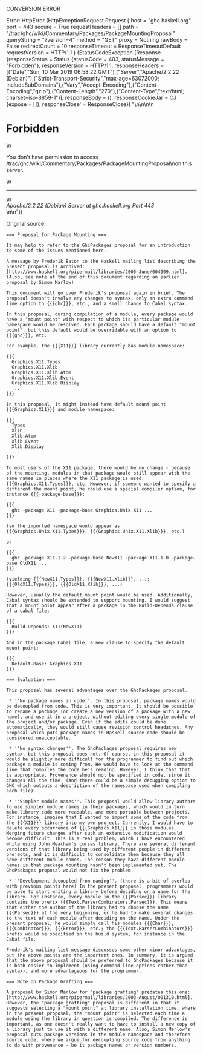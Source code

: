 CONVERSION ERROR

Error: HttpError (HttpExceptionRequest Request {
  host                 = "ghc.haskell.org"
  port                 = 443
  secure               = True
  requestHeaders       = []
  path                 = "/trac/ghc/wiki/Commentary/Packages/PackageMountingProposal"
  queryString          = "?version=4"
  method               = "GET"
  proxy                = Nothing
  rawBody              = False
  redirectCount        = 10
  responseTimeout      = ResponseTimeoutDefault
  requestVersion       = HTTP/1.1
}
 (StatusCodeException (Response {responseStatus = Status {statusCode = 403, statusMessage = "Forbidden"}, responseVersion = HTTP/1.1, responseHeaders = [("Date","Sun, 10 Mar 2019 06:58:22 GMT"),("Server","Apache/2.2.22 (Debian)"),("Strict-Transport-Security","max-age=63072000; includeSubDomains"),("Vary","Accept-Encoding"),("Content-Encoding","gzip"),("Content-Length","270"),("Content-Type","text/html; charset=iso-8859-1")], responseBody = (), responseCookieJar = CJ {expose = []}, responseClose' = ResponseClose}) "<!DOCTYPE HTML PUBLIC \"-//IETF//DTD HTML 2.0//EN\">\n<html><head>\n<title>403 Forbidden</title>\n</head><body>\n<h1>Forbidden</h1>\n<p>You don't have permission to access /trac/ghc/wiki/Commentary/Packages/PackageMountingProposal\non this server.</p>\n<hr>\n<address>Apache/2.2.22 (Debian) Server at ghc.haskell.org Port 443</address>\n</body></html>\n"))

Original source:

```trac
=== Proposal for Package Mounting ===

It may help to refer to the GhcPackages proposal for an introduction to some of the issues mentioned here.

A message by Frederik Eaton to the Haskell mailing list describing the present proposal is archived: [http://www.haskell.org/pipermail/libraries/2005-June/004009.html]. (Also, see note at the end of this document regarding an earlier proposal by Simon Marlow)

This document will go over Frederik's proposal again in brief. The proposal doesn't involve any changes to syntax, only an extra command line option to {{{ghc}}}, etc., and a small change to Cabal syntax.

In this proposal, during compilation of a module, every package would have a "mount point" with respect to which its particular module namespace would be resolved. Each package should have a default "mount point", but this default would be overridable with an option to {{{ghc}}}, etc.

For example, the {{{X11}}} library currently has module namespace:

{{{
  Graphics.X11.Types
  Graphics.X11.Xlib
  Graphics.X11.Xlib.Atom
  Graphics.X11.Xlib.Event
  Graphics.X11.Xlib.Display
  ...
}}}

In this proposal, it might instead have default mount point {{{Graphics.X11}}} and module namespace:

{{{
  Types
  Xlib
  Xlib.Atom
  Xlib.Event
  Xlib.Display
  ...
}}}

To most users of the X11 package, there would be no change - because of the mounting, modules in that package would still appear with the same names in places where the X11 package is used: {{{Graphics.X11.Types}}}, etc. However, if someone wanted to specify a different the mount point, he could use a special compiler option, for instance {{{-package-base}}}:

{{{
  ghc -package X11 -package-base Graphics.Unix.X11 ...
}}}

(so the imported namespace would appear as {{{Graphics.Unix.X11.Types}}}, {{{Graphics.Unix.X11.Xlib}}}, etc.)

or

{{{
  ghc -package X11-1.2 -package-base NewX11 -package X11-1.0 -package-base OldX11 ...
}}}

(yielding {{{NewX11.Types}}}, {{{NewX11.Xlib}}}, ...; {{{OldX11.Types}}}, {{{OldX11.Xlib}}}, ...)

However, usually the default mount point would be used. Additionally, Cabal syntax should be extended to support mounting. I would suggest that a mount point appear after a package in the Build-Depends clause of a cabal file:

{{{
  Build-Depends: X11(NewX11)
}}}

And in the package Cabal file, a new clause to specify the default mount point:

{{{
  Default-Base: Graphics.X11
}}}

=== Evaluation ===

This proposal has several advantages over the GhcPackages proposal.

 * ''No package names in code''. In this proposal, package names would be decoupled from code. This is very important. It should be possible to rename a package (or create a new version of a package with a new name), and use it in a project, without editing every single module of the project and/or package. Even if the edits could be done automatically, they would still cause revision control headaches. Any proposal which puts package names in Haskell source code should be considered unacceptable.

 * ''No syntax changes''. The GhcPackages proposal requires new syntax, but this proposal does not. Of course, in this proposal it would be slightly more difficult for the programmer to find out which package a module is coming from. He would have to look at the command line that compiles the code he's reading. However, I think that that is appropriate. Provenance should not be specified in code, since it changes all the time. (And there could be a simple debugging option to GHC which outputs a description of the namespace used when compiling each file)

 * ''Simpler module names''. This proposal would allow library authors to use simpler module names in their packages, which would in turn make library code more readable, and more portable between projects. For instance, imagine that I wanted to import some of the code from the {{{X11}}} library into my own project. Currently, I would have to delete every occurrence of {{{Graphics.X11}}} in those modules. Merging future changes after such an extensive modification would become difficult. This is a real problem, which I have encountered while using John Meacham's curses library. There are several different versions of that library being used by different people in different projects, and it is difficult to consolidate them because they all have different module names. The reason they have different module names is that package mounting hasn't been implemented yet. The GhcPackages proposal would not fix the problem.

 * ''Development decoupled from naming''. (there is a bit of overlap with previous points here) In the present proposal, programmers would be able to start writing a library before deciding on a name for the library. For instance, every module in the {{{Parsec}}} library contains the prefix {{{Text.ParserCombinators.Parsec}}}. This means that either the author of the library had to choose the name {{{Parsec}}} at the very beginning, or he had to make several changes to the text of each module after deciding on the name. Under the present proposal, he would simply call his modules {{{Char}}}, {{{Combinator}}}, {{{Error}}}, etc.; the {{{Text.ParserCombinators}}} prefix would be specified in the build system, for instance in the Cabal file.

Frederik's mailing list message discusses some other minor advantages, but the above points are the important ones. In summary, it is argued that the above proposal should be preferred to GhcPackages because it is both easier to implement (using command line options rather than syntax), and more advantageous for the programmer.

=== Note on Package Grafting ===

A proposal by Simon Marlow for "package grafting" predates this one: [http://www.haskell.org/pipermail/libraries/2003-August/001310.html]. However, the "package grafting" proposal is different in that it suggests selecting a "mount point" at library installation time, where in the present proposal, the "mount point" is selected each time a module using the library in question is compiled. The difference is important, as one doesn't really want to have to install a new copy of a library just to use it with a different name. Also, Simon Marlow's proposal puts package versions in the module namespace and therefore source code, where we argue for decoupling source code from anything to do with provenance - be it package names or version numbers.

```
